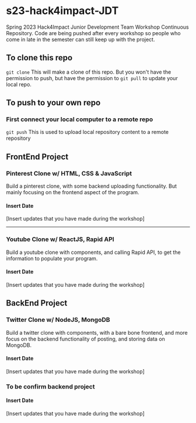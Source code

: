 # s23-hack4impact-JDT
Spring 2023 Hack4Impact Junior Development Team Workshop Continuous Repository. Code are being pushed after every workshop so people who come in late in the semester can still keep up with the project.

## To clone this repo
`git clone` 
This will make a clone of this repo. But you won't have the permission to push, but have the permission to `git pull` to update your local repo.

## To push to your own repo
### First connect your local computer to a remote repo
`git push`
This is used to upload local repository content to a remote repository

## FrontEnd Project
### Pinterest Clone w/ HTML, CSS & JavaScript
Build a pinterest clone, with some backend uploading functionality. But mainly focusing on the frontend aspect of the program.
#### Insert Date
[Insert updates that you have made during the workshop]
<hr>

### Youtube Clone w/ ReactJS, Rapid API
Build a youtube clone with components, and calling Rapid API, to get the information to populate your program.
#### Insert Date
[Insert updates that you have made during the workshop]

## BackEnd Project
### Twitter Clone w/ NodeJS, MongoDB
Build a twitter clone with components, with a bare bone frontend, and more focus on the backend functionality of posting, and storing data on MongoDB.

#### Insert Date
[Insert updates that you have made during the workshop]

### To be confirm backend project 

#### Insert Date
[Insert updates that you have made during the workshop]